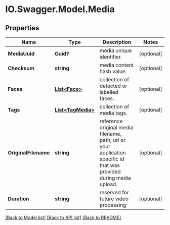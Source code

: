 # IO.Swagger.Model.Media
## Properties

Name | Type | Description | Notes
------------ | ------------- | ------------- | -------------
**MediaUuid** | **Guid?** | media unique identifier. | [optional] 
**Checksum** | **string** | media content hash value. | [optional] 
**Faces** | [**List&lt;Face&gt;**](Face.md) | collection of detected or labelled faces. | [optional] 
**Tags** | [**List&lt;TagMedia&gt;**](TagMedia.md) | collection of media tags. | [optional] 
**OriginalFilename** | **string** | reference original media filename, path, uri or your application specific id that was provided during media upload. | [optional] 
**Duration** | **string** | reserved for future video processing | [optional] 

[[Back to Model list]](../README.md#documentation-for-models) [[Back to API list]](../README.md#documentation-for-api-endpoints) [[Back to README]](../README.md)

